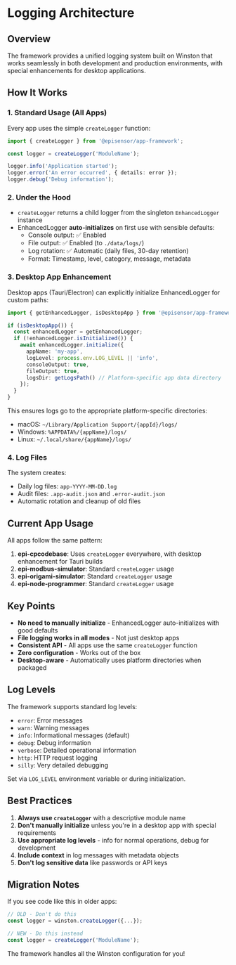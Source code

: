 # Logging Architecture

## Overview

The framework provides a unified logging system built on Winston that works seamlessly in both development and production environments, with special enhancements for desktop applications.

## How It Works

### 1. Standard Usage (All Apps)

Every app uses the simple `createLogger` function:

```typescript
import { createLogger } from '@episensor/app-framework';

const logger = createLogger('ModuleName');

logger.info('Application started');
logger.error('An error occurred', { details: error });
logger.debug('Debug information');
```

### 2. Under the Hood

- `createLogger` returns a child logger from the singleton `EnhancedLogger` instance
- EnhancedLogger **auto-initializes** on first use with sensible defaults:
  - Console output: ✅ Enabled
  - File output: ✅ Enabled (to `./data/logs/`)
  - Log rotation: ✅ Automatic (daily files, 30-day retention)
  - Format: Timestamp, level, category, message, metadata

### 3. Desktop App Enhancement

Desktop apps (Tauri/Electron) can explicitly initialize EnhancedLogger for custom paths:

```typescript
import { getEnhancedLogger, isDesktopApp } from '@episensor/app-framework';

if (isDesktopApp()) {
  const enhancedLogger = getEnhancedLogger;
  if (!enhancedLogger.isInitialized()) {
    await enhancedLogger.initialize({
      appName: 'my-app',
      logLevel: process.env.LOG_LEVEL || 'info',
      consoleOutput: true,
      fileOutput: true,
      logsDir: getLogsPath() // Platform-specific app data directory
    });
  }
}
```

This ensures logs go to the appropriate platform-specific directories:
- macOS: `~/Library/Application Support/{appId}/logs/`
- Windows: `%APPDATA%/{appName}/logs/`
- Linux: `~/.local/share/{appName}/logs/`

### 4. Log Files

The system creates:
- Daily log files: `app-YYYY-MM-DD.log`
- Audit files: `.app-audit.json` and `.error-audit.json`
- Automatic rotation and cleanup of old files

## Current App Usage

All apps follow the same pattern:

1. **epi-cpcodebase**: Uses `createLogger` everywhere, with desktop enhancement for Tauri builds
2. **epi-modbus-simulator**: Standard `createLogger` usage
3. **epi-origami-simulator**: Standard `createLogger` usage
4. **epi-node-programmer**: Standard `createLogger` usage

## Key Points

- **No need to manually initialize** - EnhancedLogger auto-initializes with good defaults
- **File logging works in all modes** - Not just desktop apps
- **Consistent API** - All apps use the same `createLogger` function
- **Zero configuration** - Works out of the box
- **Desktop-aware** - Automatically uses platform directories when packaged

## Log Levels

The framework supports standard log levels:
- `error`: Error messages
- `warn`: Warning messages
- `info`: Informational messages (default)
- `debug`: Debug information
- `verbose`: Detailed operational information
- `http`: HTTP request logging
- `silly`: Very detailed debugging

Set via `LOG_LEVEL` environment variable or during initialization.

## Best Practices

1. **Always use `createLogger`** with a descriptive module name
2. **Don't manually initialize** unless you're in a desktop app with special requirements
3. **Use appropriate log levels** - info for normal operations, debug for development
4. **Include context** in log messages with metadata objects
5. **Don't log sensitive data** like passwords or API keys

## Migration Notes

If you see code like this in older apps:
```typescript
// OLD - Don't do this
const logger = winston.createLogger({...});

// NEW - Do this instead
const logger = createLogger('ModuleName');
```

The framework handles all the Winston configuration for you!
